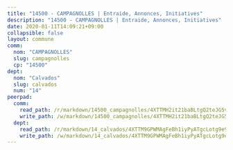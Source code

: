 ```yaml
---
title: "14500 - CAMPAGNOLLES | Entraide, Annonces, Initiatives"
description: "14500 - CAMPAGNOLLES | Entraide, Annonces, Initiatives"
date: 2020-01-11T14:09:21+09:00
collapsible: false
layout: commune
comm:
  nom: "CAMPAGNOLLES"
  slug: campagnolles
  cp: "14500"
dept:
  nom: "Calvados"
  slug: calvados
  num: "14"
peerpad:
  comm:
    read_path: /r/markdown/14500_campagnolles/4XTTMH2it21baBLtgQ2teJG5v1AQnCPMXWza4s7sdKLJtJ87F
    write_path: /w/markdown/14500_campagnolles/4XTTMH2it21baBLtgQ2teJG5v1AQnCPMXWza4s7sdKLJtJ87F-K3TgUuwsnwR85kx9kjTJ6MFQjtwHCFb1cT2LPChAJhSdVg9ofM5Sbo6KKShLW1zYCrx6xqXyMs9usi5BLYKkDFZ35G4DVQbwLzvcTcMvTQemP1vBF35Az5et1SwxESg7vu76SBk1
  dept:
    read_path: /r/markdown/14_calvados/4XTTM9GPWMAgFeBh1iyPyATgcLotg9e9APJpQBEyY3RZiUwJ6
    write_path: /w/markdown/14_calvados/4XTTM9GPWMAgFeBh1iyPyATgcLotg9e9APJpQBEyY3RZiUwJ6-K3TgUXWJAT2cYJ9ZstQphkkm2za8um5GwwXsivqaDFTgbhMDcHaRXnT3h69szAqCyvWcFfDim5fkwc6CXdUtyvPpirbD1TPAb6xCxpPN6dR3zzDRe29YehQYbhZdjvZYkgztJYvi
---
```


